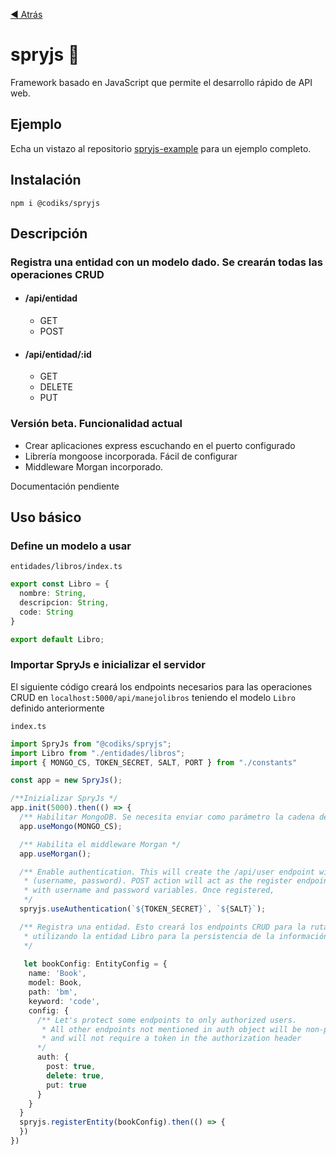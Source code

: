 [:arrow_backward: Atrás](..//README.md)

# spryjs :rocket:
Framework basado en JavaScript que permite el desarrollo rápido de API web.

## Ejemplo
Echa un vistazo al repositorio [spryjs-example](https://github.com/ederwii/spryjs-example) para un ejemplo completo.

## Instalación

`npm i @codiks/spryjs`

## Descripción

### Registra una entidad con un modelo dado. Se crearán todas las operaciones CRUD

  * #### /api/entidad   
    * GET 
    * POST
  * #### /api/entidad/:id   
    * GET
    * DELETE
    * PUT

### Versión beta. Funcionalidad actual
* Crear aplicaciones express escuchando en el puerto configurado
* Librería mongoose incorporada. Fácil de configurar
* Middleware Morgan incorporado.

Documentación pendiente

## Uso básico

### Define un modelo a usar
`entidades/libros/index.ts`
```typescript
export const Libro = {
  nombre: String,
  descripcion: String,
  code: String
}

export default Libro;
```
### Importar SpryJs e inicializar el servidor

El siguiente código creará los endpoints necesarios para las operaciones CRUD en `localhost:5000/api/manejolibros` teniendo el modelo `Libro` definido anteriormente

`index.ts`
```typescript
import SpryJs from "@codiks/spryjs";
import Libro from "./entidades/libros";
import { MONGO_CS, TOKEN_SECRET, SALT, PORT } from "./constants"

const app = new SpryJs();

/**Inizializar SpryJs */
app.init(5000).then(() => {
  /** Habilitar MongoDB. Se necesita enviar como parámetro la cadena de conexión de MongoDB */
  app.useMongo(MONGO_CS);

  /** Habilita el middleware Morgan */
  app.useMorgan();

  /** Enable authentication. This will create the /api/user endpoint with the default user schema
   * (username, password). POST action will act as the register endpoint. The body must contain a JSON object
   * with username and password variables. Once registered, 
   */
  spryjs.useAuthentication(`${TOKEN_SECRET}`, `${SALT}`);

  /** Registra una entidad. Esto creará los endpoints CRUD para la ruta /api/bm
   * utilizando la entidad Libro para la persistencia de la información
   */
  
   let bookConfig: EntityConfig = {
    name: 'Book',
    model: Book,
    path: 'bm',
    keyword: 'code',
    config: {
      /** Let's protect some endpoints to only authorized users.
       * All other endpoints not mentioned in auth object will be non-protected
       * and will not require a token in the authorization header
      */
      auth: {
        post: true,
        delete: true,
        put: true
      }
    }
  }
  spryjs.registerEntity(bookConfig).then(() => {
  })
})
```
